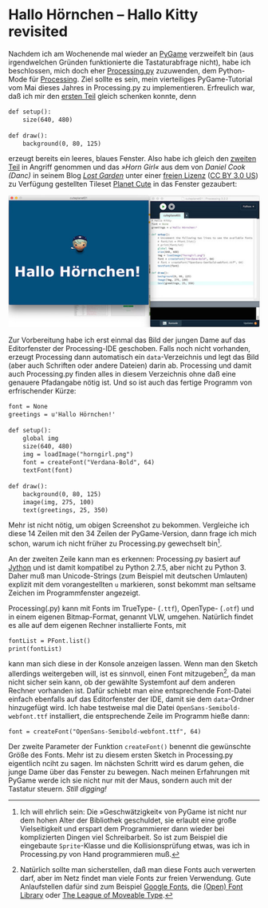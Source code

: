 # Hallo Hörnchen – Hallo Kitty revisited

Nachdem ich am Wochenende mal wieder an [PyGame][1] verzweifelt bin (aus irgendwelchen Gründen funktionierte die Tastaturabfrage nicht), habe ich beschlossen, mich doch eher [Processing.py][2] zuzuwenden, dem Python-Mode für [Processing][3]. Ziel sollte es sein, mein vierteiliges PyGame-Tutorial vom Mai dieses Jahres in Processing.py zu implementieren. Erfreulich war, daß ich mir den [ersten Teil][4] gleich schenken konnte, denn

~~~{python}
def setup():
    size(640, 480)

def draw():
    background(0, 80, 125)
~~~

erzeugt bereits ein leeres, blaues Fenster. Also habe ich gleich den [zweiten Teil][5] in Angriff genommen und das *»Horn Girl«* aus dem von *Daniel Cook (Danc)* in seinem Blog *[Lost Garden][6]* unter einer [freien Lizenz][7] ([CC BY 3.0 US][8]) zu Verfügung gestellten Tileset [Planet Cute][9] in das Fenster gezaubert:

![Hallo Hörnchen!](images/hellokitty-b.jpg)

Zur Vorbereitung habe ich erst einmal das Bild der jungen Dame auf das Editorfenster der Processing-IDE geschoben. Falls noch nicht vorhanden, erzeugt Processing dann automatisch ein `data`-Verzeichnis und legt das Bild (aber auch Schriften oder andere Dateien) darin ab. Processing und damit auch Processing.py finden alles in diesem Verzeichnis ohne daß eine genauere Pfadangabe nötig ist. Und so ist auch das fertige Programm von erfrischender Kürze:

~~~{python}
font = None
greetings = u'Hallo Hörnchen!'

def setup():
    global img
    size(640, 480)
    img = loadImage("horngirl.png")
    font = createFont("Verdana-Bold", 64)
    textFont(font)

def draw():
    background(0, 80, 125)
    image(img, 275, 100)
    text(greetings, 25, 350)
~~~

Mehr ist nicht nötig, um obigen Screenshot zu bekommen. Vergleiche ich diese 14 Zeilen mit den 34 Zeilen der PyGame-Version, dann frage ich mich schon, warum ich nicht früher zu Processing.py gewechselt bin[^1].

[^1]: Ich will ehrlich sein: Die »Geschwätzigkeit« von PyGame ist nicht nur dem hohen Alter der Bibliothek geschuldet, sie erlaubt eine große Vielseitigkeit und erspart dem Programmierer dann wieder bei komplizierten Dingen viel Schreibarbeit. So ist zum Beispiel die eingebaute `Sprite`-Klasse und die Kollisionsprüfung etwas, was ich in Processing.py von Hand programmieren muß.

An der zweiten Zeile kann man es erkennen: Processing.py basiert auf [Jython][10] und ist damit kompatibel zu Python 2.7.5, aber nicht zu Python 3. Daher muß man Unicode-Strings (zum Beispiel mit deutschen Umlauten) explizit mit dem vorangestellten `u` markieren, sonst bekommt man seltsame Zeichen im Programmfenster angezeigt.

Processing(.py) kann mit Fonts im TrueType- (`.ttf`), OpenType- (`.otf`) und in einem eigenen Bitmap-Format, genannt VLW, umgehen. Natürlich findet es alle auf dem eigenen Rechner installierte Fonts, mit

~~~{python}
fontList = PFont.list()
print(fontList)
~~~

kann man sich diese in der Konsole anzeigen lassen. Wenn man den Sketch allerdings weitergeben will, ist es sinnvoll, einen Font mitzugeben[^2], da man nicht sicher sein kann, ob der gewählte Systemfont auf dem anderen Rechner vorhanden ist. Dafür schiebt man eine entsprechende Font-Datei einfach ebenfalls auf das Editorfenster der IDE, damit sie dem `data`-Ordner hinzugefügt wird. Ich habe testweise mal die Datei `OpenSans-Semibold-webfont.ttf` installiert, die entsprechende Zeile im Programm hieße dann:

[^2]: Natürlich sollte man sicherstellen, daß man diese Fonts auch verwerten darf, aber im Netz findet man viele Fonts zur freien Verwendung. Gute Anlaufstellen dafür sind zum Beispiel [Google Fonts][11], die [(Open) Font Library][12] oder [The League of Moveable Type][13].

~~~{python}
font = createFont("OpenSans-Semibold-webfont.ttf", 64)
~~~

Der zweite Parameter der Funktion `createFont()` benennt die gewünschte Größe des Fonts. Mehr ist zu diesem ersten Sketch in Processing.py eigentlich nciht zu sagen. Im nächsten Schritt wird es darum gehen, die junge Dame über das Fenster zu bewegen. Nach meinen Erfahrungen mit PyGame werde ich sie nicht nur mit der Maus, sondern auch mit der Tastatur steuern. *Still digging!*





[1]: http://cognitiones.kantel-chaos-team.de/multimedia/spieleprogrammierung/pygame.html
[2]: http://cognitiones.kantel-chaos-team.de/programmierung/creativecoding/processing/processingpy.html
[3]: http://cognitiones.kantel-chaos-team.de/programmierung/creativecoding/processing/processing.html
[4]: http://blog.schockwellenreiter.de/2016/05/2016052001.html
[5]: http://blog.schockwellenreiter.de/2016/05/2016052003.html
[6]: http://www.lostgarden.com/search/label/free%20game%20graphics
[7]: http://www.lostgarden.com/2007/03/lost-garden-license.html
[8]: http://creativecommons.org/licenses/by/3.0/us/
[9]: http://www.lostgarden.com/2007/05/dancs-miraculously-flexible-game.html
[10]: http://cognitiones.kantel-chaos-team.de/programmierung/python/jython.html
[11]: https://fonts.google.com/
[12]: https://fontlibrary.org/de/homepage
[13]: https://www.theleagueofmoveabletype.com/